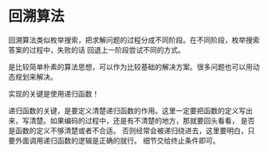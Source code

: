# 回溯算法

回溯算法类似枚举搜索，把求解问题的过程分成不同阶段。在不同阶段，枚举搜索答案的过程中，失败的话
回退上一阶段尝试不同的方式。

是比较简单朴素的算法思想，可以作为比较基础的解决方案。很多问题也可以用动态规划来解决。

实现的关键是使用递归函数！

递归函数的关键，是要定义清楚递归函数的作用。这里一定要把函数的定义写出来，写清楚。如果编码的过程中，还是有不清楚的地方，那就要回头看看，
是否是函数的定义不够清楚或者不合适。
否则经常会被递归绕进去，这里要明白，只要外面调用递归函数的逻辑是正确的就行。
细节交给终止条件即可。


